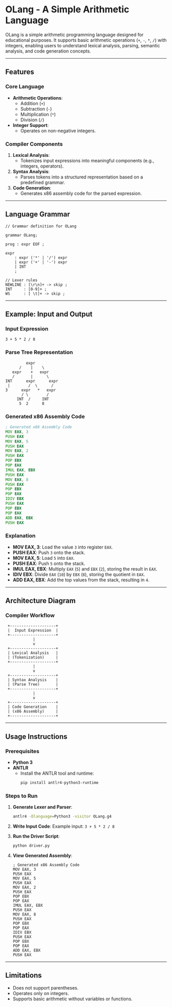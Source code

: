 # OLang - A Simple Arithmetic Language

OLang is a simple arithmetic programming language designed for educational purposes. It supports basic arithmetic operations (`+`, `-`, `*`, `/`) with integers, enabling users to understand lexical analysis, parsing, semantic analysis, and code generation concepts.

---

## Features

### Core Language
- **Arithmetic Operations**:
  - Addition (`+`)
  - Subtraction (`-`)
  - Multiplication (`*`)
  - Division (`/`)
- **Integer Support**:
  - Operates on non-negative integers.

### Compiler Components
1. **Lexical Analysis**:
   - Tokenizes input expressions into meaningful components (e.g., integers, operators).
2. **Syntax Analysis**:
   - Parses tokens into a structured representation based on a predefined grammar.
3. **Code Generation**:
   - Generates x86 assembly code for the parsed expression.

---

## Language Grammar

```antlr
// Grammar definition for OLang

grammar OLang;

prog : expr EOF ;

expr
    : expr ('*' | '/') expr
    | expr ('+' | '-') expr
    | INT
    ;

// Lexer rules
NEWLINE : [\r\n]+ -> skip ;
INT     : [0-9]+ ;
WS      : [ \t]+ -> skip ;
```

---

## Example: Input and Output

### Input Expression
```
3 + 5 * 2 / 8
```

### Parse Tree Representation
```
         expr
      /    |    \
   expr    +   expr
   /       |      \
INT      expr      expr
 |        /  \      /
3      expr   *   expr
       / \        /
     INT  /     INT
      5  2      8
```

### Generated x86 Assembly Code
```asm
; Generated x86 Assembly Code
MOV EAX, 3
PUSH EAX
MOV EAX, 5
PUSH EAX
MOV EAX, 2
PUSH EAX
POP EBX
POP EAX
IMUL EAX, EBX
PUSH EAX
MOV EAX, 8
PUSH EAX
POP EBX
POP EAX
IDIV EBX
PUSH EAX
POP EBX
POP EAX
ADD EAX, EBX
PUSH EAX
```

### Explanation
- **MOV EAX, 3**: Load the value `3` into register `EAX`.
- **PUSH EAX**: Push `3` onto the stack.
- **MOV EAX, 5**: Load `5` into `EAX`.
- **PUSH EAX**: Push `5` onto the stack.
- **IMUL EAX, EBX**: Multiply `EAX` (`5`) and `EBX` (`2`), storing the result in `EAX`.
- **IDIV EBX**: Divide `EAX` (`10`) by `EBX` (`8`), storing the quotient in `EAX`.
- **ADD EAX, EBX**: Add the top values from the stack, resulting in `4`.

---

## Architecture Diagram

### Compiler Workflow
```plaintext
 +--------------------+
 |  Input Expression  |
 +--------------------+
            |
            v
 +--------------------+
 | Lexical Analysis   |
 | (Tokenization)     |
 +--------------------+
            |
            v
 +--------------------+
 | Syntax Analysis    |
 | (Parse Tree)       |
 +--------------------+
            |
            v
 +--------------------+
 | Code Generation    |
 | (x86 Assembly)     |
 +--------------------+
```

---

## Usage Instructions

### Prerequisites
- **Python 3**
- **ANTLR**
  - Install the ANTLR tool and runtime:
    ```bash
    pip install antlr4-python3-runtime
    ```

### Steps to Run
1. **Generate Lexer and Parser**:
   ```bash
   antlr4 -Dlanguage=Python3 -visitor OLang.g4
   ```

2. **Write Input Code**:
   Example input: `3 + 5 * 2 / 8`

3. **Run the Driver Script**:
   ```bash
   python driver.py
   ```

4. **View Generated Assembly**:
   ```
   ; Generated x86 Assembly Code
   MOV EAX, 3
   PUSH EAX
   MOV EAX, 5
   PUSH EAX
   MOV EAX, 2
   PUSH EAX
   POP EBX
   POP EAX
   IMUL EAX, EBX
   PUSH EAX
   MOV EAX, 8
   PUSH EAX
   POP EBX
   POP EAX
   IDIV EBX
   PUSH EAX
   POP EBX
   POP EAX
   ADD EAX, EBX
   PUSH EAX
   ```

---

## Limitations
- Does not support parentheses.
- Operates only on integers.
- Supports basic arithmetic without variables or functions.
